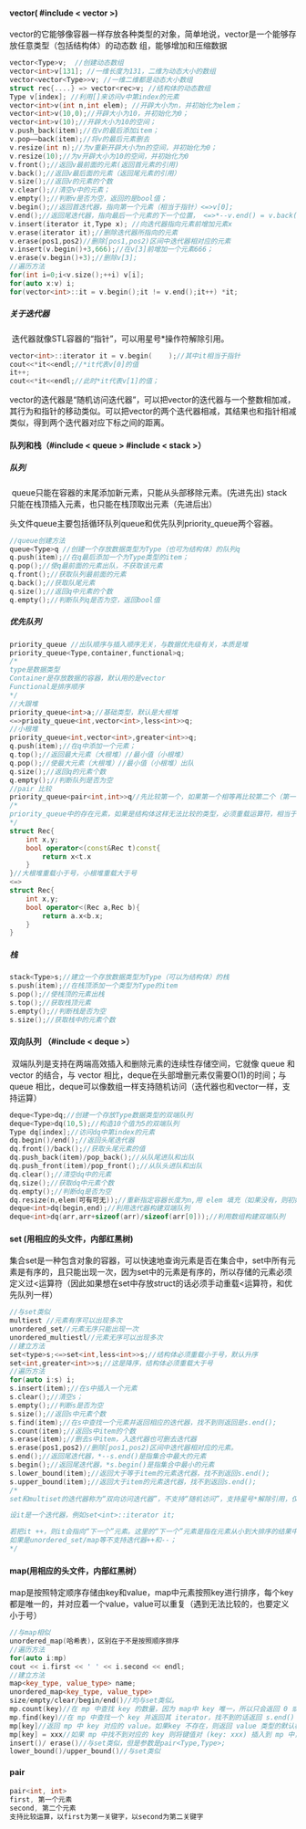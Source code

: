 #### vector( #include  < vector >)

​	vector的它能够像容器一样存放各种类型的对象，简单地说，vector是一个能够存放任意类型（包括结构体）的动态数 组，能够增加和压缩数据

``` c++
vector<Type>v;  //创建动态数组
vector<int>v[131]; //一维长度为131，二维为动态大小的数组
vector<vector<Type>>v; //一维二维都是动态大小数组
struct rec{....} => vector<rec>v; //结构体的动态数组
Type v[index]; //利用[]来访问v中第index的元素
vector<int>v(int n,int elem); //开辟大小为n，并初始化为elem；
vector<int>v(10,0);//开辟大小为10，并初始化为0；
vector<int>v(10);//开辟大小为10的空间；
v.push_back(item);//在v的最后添加item；
v.pop——back(item);//将v的最后元素删去
v.resize(int n);//为v重新开辟大小为n的空间，并初始化为0；
v.resize(10);//为v开辟大小为10的空间，并初始化为0
v.front();//返回v最前面的元素(返回首元素的引用)
v.back();//返回v最后面的元素（返回尾元素的引用）
v.size();//返回v的元素的个数  
v.clear();//清空v中的元素；
v.empty();//判断v是否为空，返回的是bool值；
v.begin();//返回首迭代器，指向第一个元素（相当于指针）<=>v[0];
v.end();//返回尾迭代器，指向最后一个元素的下一个位置， <=>*--v.end() = v.back() = v[v.size()-1]
v.insert(iterator it,Type x); //向迭代器指向元素前增加元素x
v.erase(iterator it);//删除迭代器所指向的元素
v.erase(pos1,pos2)//删除[pos1,pos2)区间中迭代器相对应的元素
v.insert(v.begin()+3,666);//在v[3]前增加一个元素666；
v.erase(v.begin()+3);//删除v[3];
//遍历方法
for(int i=0;i<v.size();++i) v[i];
for(auto x:v) i;
for(vector<int>::it = v.begin();it != v.end();it++) *it;
```

##### 	关于迭代器

​	迭代器就像STL容器的“指针”，可以用星号*操作符解除引用。

```c++
vector<int>::iterator it = v.begin(    );//其中it相当于指针
cout<<*it<<endl;//*it代表v[0]的值
it++;
cout<<*it<<endl;//此时*it代表v[1]的值；
```

​	vector的迭代器是“随机访问迭代器”，可以把vector的迭代器与一个整数相加减，其行为和指针的移动类似。可以把vector的两个迭代器相减，其结果也和指针相减类似，得到两个迭代器对应下标之间的距离。

#### 队列和栈（#include < queue >    #include < stack >）

##### 队列

​	queue只能在容器的末尾添加新元素，只能从头部移除元素。(先进先出) stack 只能在栈顶插入元素，也只能在栈顶取出元素（先进后出）

​	头文件queue主要包括循环队列queue和优先队列priority_queue两个容器。

```c++
//queue创建方法
queue<Type>q //创建一个存放数据类型为Type（也可为结构体）的队列q
q.push(item);//在q最后添加一个为Type类型的item；
q.pop();//使q最前面的元素出队，不获取该元素
q.front();//获取队列最前面的元素
q.back();//获取队尾元素
q.size();//返回q中元素的个数
q.empty();//判断队列q是否为空，返回bool值
```

##### 优先队列

```c++
priority_queue //出队顺序与插入顺序无关，与数据优先级有关，本质是堆
priority_queue<Type,container,functional>q;
/*
type是数据类型
Container是存放数据的容器，默认用的是vector
Functional是排序顺序
*/
//大跟堆
priority_queue<int>a;//基础类型，默认是大根堆
<=>prioity_queue<int,vector<int>,less<int>>q;
//小根堆
priority_queue<int,vector<int>,greater<int>>q;
q.push(item);//在q中添加一个元素；
q.top();//返回最大元素（大根堆）//最小值（小根堆）
q.pop();//使最大元素（大根堆）//最小值（小根堆）出队
q.size();//返回q的元素个数
q.empty();//判断队列是否为空
//pair 比较
priority_queue<pair<int,int>>q//先比较第一个，如果第一个相等再比较第二个（第一个 int 为frist，第二个 int 为second）
/*
priority_queue中的存在元素，如果是结构体这样无法比较的类型，必须重载运算符，相当于先使得优先队列中的元素进行比较再建立q
*/
struct Rec{
    int x,y;
    bool operator<(const&Rec t)const{
        return x<t.x
    }
}//大根堆重载小于号，小根堆重载大于号
<=>
struct Rec{
	int x,y;
    bool operator<(Rec a,Rec b){
        return a.x<b.x;
    }
}
```

##### 栈

```c++
stack<Type>s;//建立一个存放数据类型为Type（可以为结构体）的栈
s.push(item);//在栈顶添加一个类型为Type的item
s.pop();//使栈顶的元素出栈
s.top();//获取栈顶元素
s.empty();//判断栈是否为空
s.size();//获取栈中的元素个数
```

#### 双向队列 （#include < deque >）

​	双端队列是支持在两端高效插入和删除元素的连续性存储空间，它就像 queue 和 vector 的结合，与 vector 相比，deque在头部增删元素仅需要O(1)的时间；与 queue 相比，deque可以像数组一样支持随机访问（迭代器也和vector一样，支持运算）

```c++
deque<Type>dq;//创建一个存放Type数据类型的双端队列
deque<Type>dq(10,5);//构造10个值为5的双端队列
Type dq[index];//访问dq中第index的元素
dq.begin()/end();//返回头尾迭代器
dq.front()/back();//获取头尾元素的值
dq.push_back(item)/pop_back();//从队尾进队和出队
dq.push_front(item)/pop_front();//从队头进队和出队
dq.clear();//清空dq中的元素
dq,size();//获取dq中元素个数
dq.empty();//判断dq是否为空
dq.resize(n,elem(可有可无));//重新指定容器长度为n,用 elem 填充（如果没有，则初始化为0）
deque<int>dq(begin,end);//利用迭代器构建双端队列
deque<int>dq(arr,arr+sizeof(arr)/sizeof(arr[0]));//利用数组构建双端队列
```

#### set (用相应的头文件，内部红黑树)

​	集合set是一种包含对象的容器，可以快速地查询元素是否在集合中，set中所有元素是有序的，且只能出现一次，因为set中的元素是有序的，所以存储的元素必须定义过<运算符（因此如果想在set中存放struct的话必须手动重载<运算符，和优先队列一样）

```c++
//与set类似
multiest //元素有序可以出现多次
unordered_set//元素无序只能出现一次
unordered_multiestl//元素无序可以出现多次
//建立方法
set<type>s;<=>set<int,less<int>>s;//结构体必须重载小于号，默认升序
set<int,greater<int>>s;//这是降序，结构体必须重载大于号
//遍历方法
for(auto i:s) i;
s.insert(item);//在s中插入一个元素
s.clear();//清空s；
s.empty();//判断s是否为空
s.size();//返回s中元素个数
s.find(item);//在s中查找一个元素并返回相应的迭代器，找不到则返回是s.end();
s.count(item);//返回s中item的个数
s.erase(item);//删去s中item，入迭代器也可删去迭代器
s.erase(pos1,pos2)//删除[pos1,pos2)区间中迭代器相对应的元素。
s.end();//返回尾迭代器，*--s.end()是指集合中最大的元素
s.begin();//返回尾迭代器，*s.begin()是指集合中最小的元素
s.lower_bound(item);//返回大于等于item的元素迭代器，找不到返回s.end();
s.upper_bound(item);//返回大于item的元素迭代器，找不到返回s.end();
/*
set和multiset的迭代器称为“双向访问迭代器”，不支持“随机访问”，支持星号*解除引用，仅支持++和--两个与算术相关的操作。

设it是一个迭代器，例如set<int>::iterator it;

若把it ++，则it会指向“下一个”元素。这里的“下一个”元素是指在元素从小到大排序的结果中，排在it下一名的元素。同理，若把it --，则it将会指向排在“上一个”的元素。
如果是unordered_set/map等不支持迭代器++和--；
*/
```

####  map(用相应的头文件，内部红黑树）

​	map是按照特定顺序存储由key和value，map中元素按照key进行排序，每个key都是唯一的，并对应着一个value，value可以重复（遇到无法比较的，也要定义小于号）

```c++
//与map相似
unordered_map(哈希表)，区别在于不是按照顺序排序
//遍历方法
for(auto i:mp)
cout << i.first << ' ' << i.second << endl;
//建立方法
map<key_type, value_type> name;
unordered_map<key_type, value_type>
size/empty/clear/begin/end()//均与set类似。
mp.count(key)//在 mp 中查找 key 的数量，因为 map中 key 唯⼀，所以只会返回 0 或 1 O(logn)
mp.find(key)//在 mp 中查找⼀个 key 并返回其 iterator，找不到的话返回 s.end() O(logn)
mp[key]//返回 mp 中 key 对应的 value。如果key 不存在，则返回 value 类型的默认构造器(defaultconstructor)所构造的值，并该键值对插⼊到 mp 中O(logn)
mp[key] = xxx//如果 mp 中找不到对应的 key 则将键值对 (key: xxx) 插⼊到 mp 中，如果存在 key 则将这个 key 对应的值改变为 xxx O(logn)
insert()/ erase()//与set类似，但是参数是pair<Type,Type>;
lower_bound()/upper_bound()//与set类似
```

#### pair

```c++
pair<int, int>
first, 第一个元素
second, 第二个元素
支持比较运算，以first为第一关键字，以second为第二关键字
```


